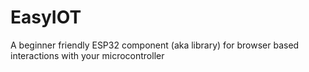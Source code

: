 # EasyIOT
A beginner friendly ESP32 component (aka library) for browser based interactions with your microcontroller
